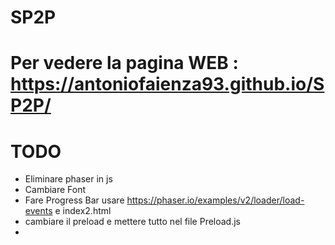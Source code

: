 # SP2P

# Per vedere la pagina WEB : https://antoniofaienza93.github.io/SP2P/ 

# TODO 

- Eliminare phaser in js 
- Cambiare Font
- Fare Progress Bar usare https://phaser.io/examples/v2/loader/load-events e index2.html
- cambiare il preload e mettere tutto nel file Preload.js
- 


